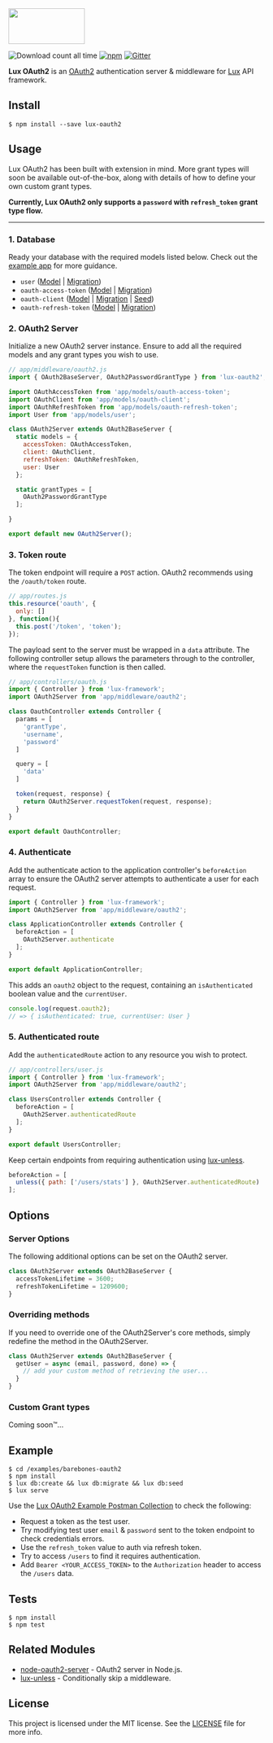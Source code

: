 <img src="https://cloud.githubusercontent.com/assets/2046935/25653846/97a92a0e-2fe6-11e7-9a11-180708ff0f18.png" width="150" height="70">

![Download count all time](https://img.shields.io/npm/dt/lux-oauth2.svg) [![npm](https://img.shields.io/npm/v/lux-oauth2.svg)](https://www.npmjs.com/package/lux-oauth2) [![Gitter](https://img.shields.io/gitter/room/postlight/lux.svg?style=flat-square)](https://gitter.im/postlight/lux)

**Lux OAuth2** is an [OAuth2](https://oauth.net/2/) authentication server & middleware for [Lux](https://github.com/postlight/lux) API framework.

## Install

    $ npm install --save lux-oauth2

## Usage
Lux OAuth2 has been built with extension in mind. More grant types will soon be available out-of-the-box, along with details of how to define your own custom grant types.

**Currently, Lux OAuth2 only supports a `password` with `refresh_token` grant type flow.**

---

### 1. Database
Ready your database with the required models listed below. Check out the [example app](https://github.com/willviles/lux-oauth2/tree/master/examples/barebones-oauth2) for more guidance.

- `user`
([Model](https://github.com/willviles/lux-oauth2/blob/master/examples/barebones-oauth2/app/models/user.js) | [Migration](https://github.com/willviles/lux-oauth2/blob/master/examples/barebones-oauth2/db/migrate/2017050218012870-create-users.js))
- `oauth-access-token`
([Model](https://github.com/willviles/lux-oauth2/blob/master/examples/barebones-oauth2/app/models/oauth-access-token.js) |
[Migration](https://github.com/willviles/lux-oauth2/blob/master/examples/barebones-oauth2/db/migrate/2017050218014329-create-oauth-access-tokens.js))
- `oauth-client`
([Model](https://github.com/willviles/lux-oauth2/blob/master/examples/barebones-oauth2/app/models/oauth-client.js) | [Migration](https://github.com/willviles/lux-oauth2/blob/master/examples/barebones-oauth2/db/migrate/2017050218015680-create-oauth-clients.js) | [Seed](https://github.com/willviles/lux-oauth2/blob/master/examples/barebones-oauth2/db/seed.js#L8-L13))
- `oauth-refresh-token`
([Model](https://github.com/willviles/lux-oauth2/blob/master/examples/barebones-oauth2/app/models/oauth-refresh-token.js) | [Migration](https://github.com/willviles/lux-oauth2/blob/master/examples/barebones-oauth2/db/migrate/2017050218013236-create-oauth-refresh-tokens.js))

### 2. OAuth2 Server
Initialize a new OAuth2 server instance. Ensure to add all the required models and any grant types you wish to use.

```js
// app/middleware/oauth2.js
import { OAuth2BaseServer, OAuth2PasswordGrantType } from 'lux-oauth2';

import OAuthAccessToken from 'app/models/oauth-access-token';
import OAuthClient from 'app/models/oauth-client';
import OAuthRefreshToken from 'app/models/oauth-refresh-token';
import User from 'app/models/user';

class OAuth2Server extends OAuth2BaseServer {
  static models = {
    accessToken: OAuthAccessToken,
    client: OAuthClient,
    refreshToken: OAuthRefreshToken,
    user: User
  };

  static grantTypes = [
    OAuth2PasswordGrantType
  ];

}

export default new OAuth2Server();
```

### 3. Token route

The token endpoint will require a `POST` action. OAuth2 recommends using the `/oauth/token` route.

```js
// app/routes.js
this.resource('oauth', {
  only: []
}, function(){
  this.post('/token', 'token');
});
```

The payload sent to the server must be wrapped in a `data` attribute. The following controller setup allows the parameters through to the controller, where the `requestToken` function is then called.

```js
// app/controllers/oauth.js
import { Controller } from 'lux-framework';
import OAuth2Server from 'app/middleware/oauth2';

class OauthController extends Controller {
  params = [
    'grantType',
    'username',
    'password'
  ]

  query = [
    'data'
  ]

  token(request, response) {
    return OAuth2Server.requestToken(request, response);
  }
}

export default OauthController;
```

### 4. Authenticate
Add the authenticate action to the application controller's `beforeAction` array to ensure the OAuth2 server attempts to authenticate a user for each request.

```js
import { Controller } from 'lux-framework';
import OAuth2Server from 'app/middleware/oauth2';

class ApplicationController extends Controller {
  beforeAction = [
    OAuth2Server.authenticate
  ];
}

export default ApplicationController;
```

This adds an `oauth2` object to the request, containing an `isAuthenticated` boolean value and the `currentUser`.

```js
console.log(request.oauth2);
// => { isAuthenticated: true, currentUser: User }
```

### 5. Authenticated route
Add the `authenticatedRoute` action to any resource you wish to protect.

```js
// app/controllers/user.js
import { Controller } from 'lux-framework';
import OAuth2Server from 'app/middleware/oauth2';

class UsersController extends Controller {
  beforeAction = [
    OAuth2Server.authenticatedRoute
  ];
}

export default UsersController;
```

Keep certain endpoints from requiring authentication using [lux-unless](https://github.com/nickschot/lux-unless).

```js
beforeAction = [
  unless({ path: ['/users/stats'] }, OAuth2Server.authenticatedRoute)
];
```

## Options

### Server Options

The following additional options can be set on the OAuth2 server.

```js
class OAuth2Server extends OAuth2BaseServer {
  accessTokenLifetime = 3600;
  refreshTokenLifetime = 1209600;
}
```

### Overriding methods

If you need to override one of the OAuth2Server's core methods, simply redefine the method in the OAuth2Server.

```js
class OAuth2Server extends OAuth2BaseServer {
  getUser = async (email, password, done) => {
    // add your custom method of retrieving the user...
  }
}
```

### Custom Grant types

Coming soon™...

## Example

    $ cd /examples/barebones-oauth2
    $ npm install
    $ lux db:create && lux db:migrate && lux db:seed
    $ lux serve

Use the [Lux OAuth2 Example Postman Collection](https://github.com/willviles/lux-oauth2/blob/master/examples/barebones-oauth2/test/lux-oauth2-example.postman_collection.json) to check the following:
- Request a token as the test user.
- Try modifying test user `email` & `password` sent to the token endpoint to check credentials errors.
- Use the `refresh_token` value to auth via refresh token.
- Try to access `/users` to find it requires authentication.
- Add `Bearer <YOUR_ACCESS_TOKEN>` to the `Authorization` header to access the `/users` data.

## Tests

    $ npm install
    $ npm test

## Related Modules

- [node-oauth2-server](https://github.com/oauthjs/node-oauth2-server) - OAuth2 server in Node.js.
- [lux-unless](https://github.com/nickschot/lux-unless) - Conditionally skip a middleware.

## License
This project is licensed under the MIT license. See the [LICENSE](LICENSE) file for more info.
